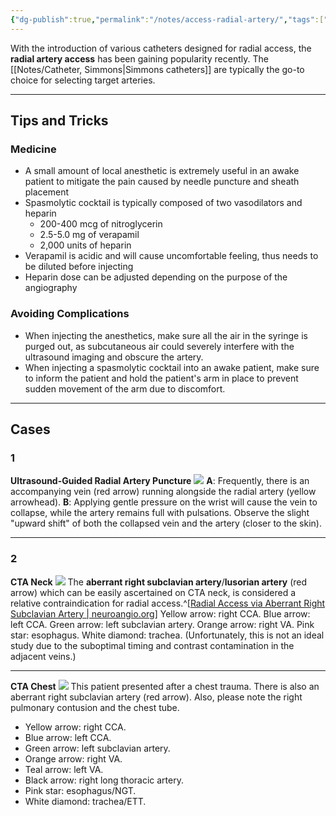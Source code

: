 ```yaml
---
{"dg-publish":true,"permalink":"/notes/access-radial-artery/","tags":["anatomy","artery","access"],"created":"2023-08-14T21:43:13.000-07:00","updated":"2023-10-21T11:32:03.417-07:00"}
---
```


With the introduction of various catheters designed for radial access, the **radial artery access** has been gaining popularity recently. The [[Notes/Catheter, Simmons\|Simmons catheters]] are typically the go-to choice for selecting target arteries.

---

## Tips and Tricks

### Medicine

- A small amount of local anesthetic is extremely useful in an awake patient to mitigate the pain caused by needle puncture and sheath placement
- Spasmolytic cocktail is typically composed of two vasodilators and heparin
	- 200-400 mcg of nitroglycerin
	- 2.5-5.0 mg of verapamil
	- 2,000 units of heparin
- Verapamil is acidic and will cause uncomfortable feeling, thus needs to be diluted before injecting
- Heparin dose can be adjusted depending on the purpose of the angiography

### Avoiding Complications

- When injecting the anesthetics, make sure all the air in the syringe is purged out, as subcutaneous air could severely interfere with the ultrasound imaging and obscure the artery.
- When injecting a spasmolytic cocktail into an awake patient, make sure to inform the patient and hold the patient's arm in place to prevent sudden movement of the arm due to discomfort.

---

## Cases

### 1

**Ultrasound-Guided Radial Artery Puncture**
![](https://i.imgur.com/3FvkGBB.png)
**A**: Frequently, there is an accompanying vein (red arrow) running alongside the radial artery (yellow arrowhead). 
**B**: Applying gentle pressure on the wrist will cause the vein to collapse, while the artery remains full with pulsations. Observe the slight "upward shift" of both the collapsed vein and the artery (closer to the skin).

---

### 2

**CTA Neck**
![](https://i.imgur.com/CVxdMX9.jpg)
The **aberrant right subclavian artery**/**lusorian artery** (red arrow) which can be easily ascertained on CTA neck, is considered a relative contraindication for radial access.^[[Radial Access via Aberrant Right Subclavian Artery | neuroangio.org](https://neuroangio.org/sample-page/case-archives/radial-access-via-aberrant-right-subclavian-artery/)] Yellow arrow: right CCA. Blue arrow: left CCA. Green arrow: left subclavian artery. Orange arrow: right VA. Pink star: esophagus. White diamond: trachea. (Unfortunately, this is not an ideal study due to the suboptimal timing and contrast contamination in the adjacent veins.)

---

**CTA Chest**
![](https://i.imgur.com/f5ZB1F7.png)
This patient presented after a chest trauma. There is also an aberrant right subclavian artery (red arrow). Also, please note the right pulmonary contusion and the chest tube.

- Yellow arrow: right CCA. 
- Blue arrow: left CCA. 
- Green arrow: left subclavian artery. 
- Orange arrow: right VA. 
- Teal arrow: left VA. 
- Black arrow: right long thoracic artery. 
- Pink star: esophagus/NGT. 
- White diamond: trachea/ETT. 